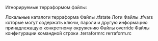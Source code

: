 Игнорируемые терраформом файлы:

Локальные каталоги терраформа
Файлы .tfstate
Логи
Файлы .tfvars которые могут содержать ключи, пароли и другую информацию принадлежащую конкретному окружению
Файлы override
Файлы конфигурации командной строки .terraformrc rerraform.rc

